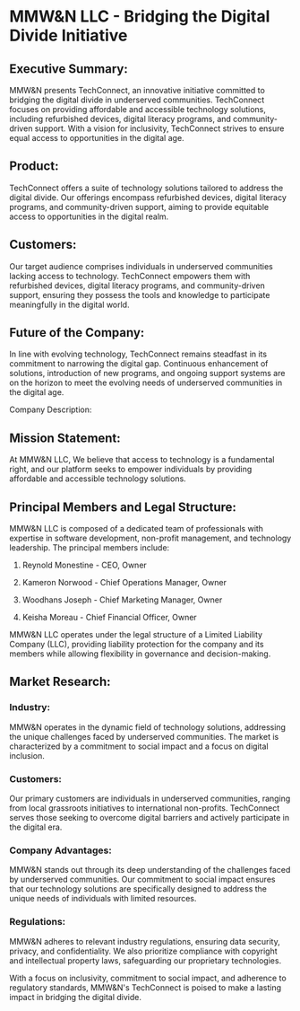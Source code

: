 # MMW&N LLC - Bridging the Digital Divide Initiative


## Executive Summary:
MMW&N presents TechConnect, an innovative initiative committed to bridging the digital divide in underserved communities. TechConnect focuses on providing affordable and accessible technology solutions, including refurbished devices, digital literacy programs, and community-driven support. With a vision for inclusivity, TechConnect strives to ensure equal access to opportunities in the digital age.

## Product:

TechConnect offers a suite of technology solutions tailored to address the digital divide. Our offerings encompass refurbished devices, digital literacy programs, and community-driven support, aiming to provide equitable access to opportunities in the digital realm.

## Customers:

Our target audience comprises individuals in underserved communities lacking access to technology. TechConnect empowers them with refurbished devices, digital literacy programs, and community-driven support, ensuring they possess the tools and knowledge to participate meaningfully in the digital world.
## Future of the Company:

In line with evolving technology, TechConnect remains steadfast in its commitment to narrowing the digital gap. Continuous enhancement of solutions, introduction of new programs, and ongoing support systems are on the horizon to meet the evolving needs of underserved communities in the digital age.

Company Description:
## Mission Statement:
At MMW&N LLC, We believe that access to technology is a fundamental right, and our platform seeks to empower individuals by providing affordable and accessible technology solutions.

## Principal Members and Legal Structure:
MMW&N LLC is composed of a dedicated team of professionals with expertise in software development, non-profit management, and technology leadership. The principal members include:

1. Reynold Monestine - CEO, Owner

2. Kameron Norwood - Chief Operations Manager, Owner

3. Woodhans Joseph - Chief Marketing Manager, Owner

4. Keisha Moreau - Chief Financial Officer, Owner

MMW&N LLC operates under the legal structure of a Limited Liability Company (LLC), providing liability protection for the company and its members while allowing flexibility in governance and decision-making.

## Market Research:

### Industry:
MMW&N operates in the dynamic field of technology solutions, addressing the unique challenges faced by underserved communities. The market is characterized by a commitment to social impact and a focus on digital inclusion.

### Customers:
Our primary customers are individuals in underserved communities, ranging from local grassroots initiatives to international non-profits. TechConnect serves those seeking to overcome digital barriers and actively participate in the digital era.

### Company Advantages:
MMW&N stands out through its deep understanding of the challenges faced by underserved communities. Our commitment to social impact ensures that our technology solutions are specifically designed to address the unique needs of individuals with limited resources.

### Regulations:
MMW&N adheres to relevant industry regulations, ensuring data security, privacy, and confidentiality. We also prioritize compliance with copyright and intellectual property laws, safeguarding our proprietary technologies.

With a focus on inclusivity, commitment to social impact, and adherence to regulatory standards, MMW&N's TechConnect is poised to make a lasting impact in bridging the digital divide.
